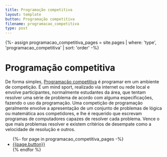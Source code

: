 ```yaml
---
title: Programação competitiva
layout: template
button: Programação competitiva
filename: programacao_competitiva
type: post
---
```

{%- assign programacao_competitiva_pages = site.pages | where: 'type', 'programacao_competitiva'
		| sort: 'order' -%}

# Programação competitiva

De forma simples, [Programação competitiva](https://en.wikipedia.org/wiki/Competitive_programming) é programar em um ambiente de competição. É um mind sport, realizado via internet ou rede local e envolve participantes, normalmente estudantes da área, que tentam resolver uma série de problema de acordo com alguma especificações, fazendo o uso da programação. Uma competição de programação geralmente envolve a apresentação de um conjunto de problemas de lógica ou matemática aos competidores, e lhe é requerido que escrevam programas de computadores capazes de resolver cada problema. Vence o que mais problemas resolver e existem critérios de desempate como a velocidade de resolução e outros.

<ul>
	{%- for page in programacao_competitiva_pages -%}
		<li><a href="{{page.url}}">{{page.button}}</a></li>
	{% endfor %}
</ul>
<br/>